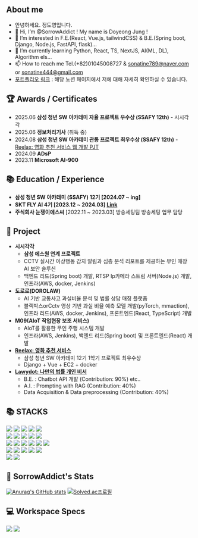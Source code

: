 ## About me 
- 안녕하세요. 정도영입니다.
- 👋 Hi, I’m @SorrowAddict ! My name is Doyeong Jung !
- 👀 I’m interested in F.E.(React, Vue.js, tailwindCSS) & B.E.(Spring boot, Django, Node.js, FastAPI, flask)...
- 🌱 I’m currently learning Python, React, TS, NextJS, AI(ML, DL), Algorithm els...
- 📫 How to reach me Tel.(+82)01045008727 & sonatine789@naver.com or sonatine444@gmail.com
- [포트폴리오 링크](https://thin-dance-ef7.notion.site/0b310714bd6e48a5a68f636202c1b4dc?pvs=74) : 해당 노션 페이지에서 저에 대해 자세히 확인하실 수 있습니다.

## 🏆 Awards / Certificates

- 2025.06     **삼성 청년 SW 아카데미 자율 프로젝트 우수상 (SSAFY 12th)** - 시시각각
- 2025.06     **정보처리기사** (취득 중)
- 2024.08     **삼성 청년 SW 아카데미 관통 프로젝트 최우수상 (SSAFY 12th)** - [Reelax: 영화 추천 서비스 웹 개발 PJT](https://github.com/SorrowAddict/Reelax)
- 2024.09     **ADsP**
- 2023.11     **Microsoft AI-900**

## 📚 Education / Experience

- **삼성 청년 SW 아카데미 (SSAFY) 12기 [2024.07 ~ ing]**
- **SKT FLY AI 4기 [2023.12 ~ 2024.03] [Link](https://github.com/SorrowAddict/SK-FLY-AI)**
- **주식회사 눈쟁이에스씨** [2022.11 ~ 2023.03] 방송세팅팀 방송세팅 업무 담당

## 📌 Project

- **시시각각**
  - **삼성 에스원 연계 프로젝트**
  - CCTV 실시간 이상행동 감지 알림과 심층 분석 리포트를 제공하는 무인 매장 AI 보안 솔루션
  - 백엔드 리드(Spring boot) 개발, RTSP Ip카메라 스트림 서버(Node.js) 개발, 인프라(AWS, docker, Jenkins)
- **도로로(DOROLAW)**
  - AI 기반 교통사고 과실비율 분석 및 법률 상담 매칭 플랫폼
  - 블랙박스orCctv 영상 기반 과실 비율 예측 모델 개발(pyTorch, mmaction), 인프라 리드(AWS, docker, Jenkins), 프론트엔드(React, TypeScript) 개발
- **M09(AIoT 작업현장 보조 서비스)**
  - AIoT를 활용한 무인 주행 시스템 개발
  - 인프라(AWS, Jenkins), 백엔드 리드(Spring boot) 및 프론트엔드(React) 개발
- **[Reelax: 영화 추천 서비스](https://github.com/SorrowAddict/Reelax)**
  - 삼성 청년 SW 아카데미 12기 1학기 프로젝트 최우수상
  - Django + Vue + EC2 + docker
- **[Lawydot: 나만의 법률 개인 비서](https://github.com/SorrowAddict/SKT_Lawydot_project)**
  - B.E. : Chatbot API 개발 (Contribution: 90%) etc..
  - A.I. : Prompting with RAG (Contribution: 40%)
  - Data Acquisition & Data preprocessing (Contribution: 40%)

## 📚 STACKS

<div>  
  <img src="https://img.shields.io/badge/python-3776AB?style=flat-square&logo=python&logoColor=white"> 
  <img src="https://img.shields.io/badge/flask-000000?style=flat-square&logo=flask&logoColor=white">
  <img src="https://img.shields.io/badge/tensorflow-FF6F00?style=flat-square&logo=tensorflow&logoColor=white">
  <img src="https://img.shields.io/badge/pytorch-EE4C2C?style=flat-square&logo=pytorch&logoColor=white">
  <img src="https://img.shields.io/badge/opencv-5C3EE8?style=flat-square&logo=opencv&logoColor=black">
  <br>
  
  <img src="https://img.shields.io/badge/html5-E34F26?style=flat-square&logo=html5&logoColor=white"> 
  <img src="https://img.shields.io/badge/css-1572B6?style=flat-square&logo=css3&logoColor=white"> 
  <img src="https://img.shields.io/badge/javascript-F7DF1E?style=flat-square&logo=javascript&logoColor=black"> 
  <img src="https://img.shields.io/badge/jquery-0769AD?style=flat-square&logo=jquery&logoColor=white">
  <img src="https://img.shields.io/badge/bootstrap-7952B3?style=flat-square&logo=bootstrap&logoColor=white">
  <br>

  <img src="https://img.shields.io/badge/django-092E20?style=flat-square&logo=django&logoColor=white">
  <img src="https://img.shields.io/badge/vue.js-4FC08D?style=flat-square&logo=vue.js&logoColor=white">
  <img src="https://img.shields.io/badge/react-61DAFB?style=flat-square&logo=react&logoColor=black">
  <!--
  <img src="https://img.shields.io/badge/typescript-3178C6?style=flat-square&logo=typescript&logoColor=white">
  -->
  <img src="https://img.shields.io/badge/node.js-339933?style=flat-square&logo=Node.js&logoColor=black">
  <img src="https://img.shields.io/badge/express-000000?style=flat-square&logo=express&logoColor=white"> 
  <img src="https://img.shields.io/badge/fastapi-009688?style=flat-square&logo=fastapi&logoColor=white"> 
<!--   <img src="https://img.shields.io/badge/axios-5A29E4?style=flat-square&logo=axios&logoColor=white"> 
  <img src="https://img.shields.io/badge/npm-CB3837?style=flat-square&logo=npm&logoColor=white"> -->
  <br>

  <img src="https://img.shields.io/badge/linux-FCC624?style=flat-square&logo=linux&logoColor=black"> 
  <img src="https://img.shields.io/badge/amazon ec2-FF9900?style=flat-square&logo=amazonec2&logoColor=black"> 
  <img src="https://img.shields.io/badge/azure-FF9900?style=flat-square&logo=amazonec2&logoColor=black"> 
<!--   <img src="https://img.shields.io/badge/nginx-009639?style=flat-square&logo=nginx&logoColor=white"> -->
  <img src="https://img.shields.io/badge/docker-2496ED?style=flat-square&logo=docker&logoColor=white">
  <img src="https://img.shields.io/badge/kubernetes-326CE5?style=flat-square&logo=kubernetes&logoColor=white">
  <br>

  <img src="https://img.shields.io/badge/mongoDB-47A248?style=flat-square&logo=MongoDB&logoColor=white">
  <img src="https://img.shields.io/badge/PostgreSQL-336791?style=flat-square&logo=postgresql&logoColor=white">
<!--   <img src="https://img.shields.io/badge/mysql-4479A1?style=flat-square&logo=mysql&logoColor=white">
  <img src="https://img.shields.io/badge/mariaDB-003545?style=flat-square&logo=mariaDB&logoColor=white"> -->
  <br>
</div>

## 📝 SorrowAddict's Stats

[![Anurag's GitHub stats](https://github-readme-stats.vercel.app/api?username=SorrowAddict)](https://github.com/anuraghazra/github-readme-stats)
[![Solved.ac프로필](http://mazassumnida.wtf/api/v2/generate_badge?boj=sorrowaddict)](https://solved.ac/sorrowaddict)

## 💻 Workspace Specs

<div>
  <img src="https://img.shields.io/badge/Intel-Core_i7_13700k-0071C5?style=flat-sqaure&logo=intel&logoColor=white">  
  <img src="https://img.shields.io/badge/NVIDIA-RTX3070Ti-76B900?style=flat-sqaure&logo=nvidia&logoColor=white">
</div>

<!--
SorrowAddict/SorrowAddict is a ✨ special ✨ repository because its `README.md` (this file) appears on your GitHub profile.
You can click the Preview link to take a look at your changes.
-->
